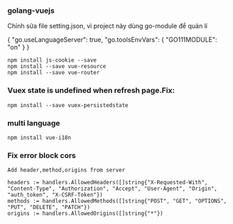 ﻿### golang-vuejs

Chỉnh sửa file setting.json, vì project này dùng go-module để quản lí

{
    "go.useLanguageServer": true,
    "go.toolsEnvVars": {
        "GO111MODULE": "on"
    }
}

```
npm install js-cookie --save
npm install --save vue-resource
npm install --save vue-router
```

### Vuex state is undefined when refresh page.Fix:
```
npm install --save vuex-persistedstate
```

### multi language
```
npm install vue-i18n
```


### Fix error block cors 
```
Add header,method,origins from server

headers := handlers.AllowedHeaders([]string{"X-Requested-With", "Content-Type", "Authorization", "Accept", "User-Agent", "Origin", "auth_token", "X-CSRF-Token"})
methods := handlers.AllowedMethods([]string{"POST", "GET", "OPTIONS", "PUT", "DELETE", "PATCH"})
origins := handlers.AllowedOrigins([]string{"*"})
```






